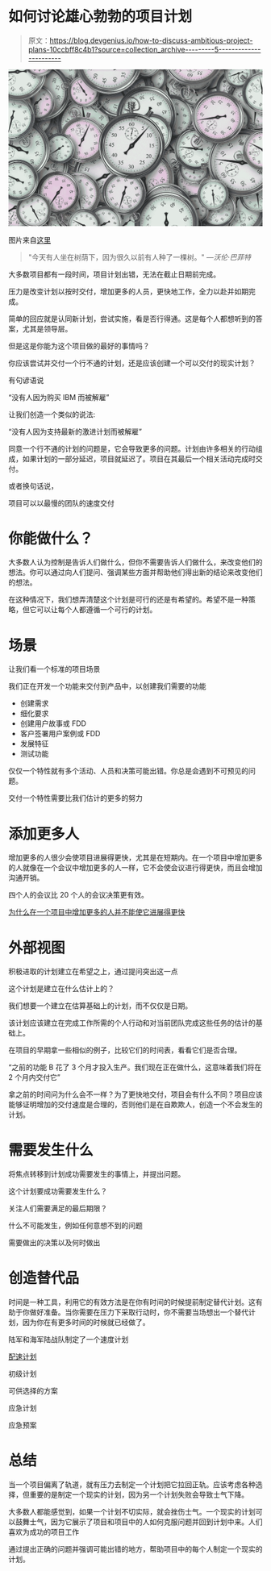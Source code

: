 # 如何讨论雄心勃勃的项目计划

> 原文：<https://blog.devgenius.io/how-to-discuss-ambitious-project-plans-10ccbff8c4b1?source=collection_archive---------5----------------------->

![](img/dde59ce2e876426aa688aa0ef71996ef.png)

图片来自[这里](https://pixabay.com/illustrations/time-time-management-stopwatch-3222267/)

> "今天有人坐在树荫下，因为很久以前有人种了一棵树。" *—沃伦·巴菲特*

大多数项目都有一段时间，项目计划出错，无法在截止日期前完成。

压力是改变计划以按时交付，增加更多的人员，更快地工作，全力以赴并如期完成。

简单的回应就是认同新计划，尝试实施，看是否行得通。这是每个人都想听到的答案，尤其是领导层。

但是这是你能为这个项目做的最好的事情吗？

你应该尝试并交付一个行不通的计划，还是应该创建一个可以交付的现实计划？

有句谚语说

“没有人因为购买 IBM 而被解雇”

让我们创造一个类似的说法:

“没有人因为支持最新的激进计划而被解雇”

同意一个行不通的计划的问题是，它会导致更多的问题。计划由许多相关的行动组成，如果计划的一部分延迟，项目就延迟了。项目在其最后一个相关活动完成时交付。

或者换句话说，

项目可以以最慢的团队的速度交付

# **你能做什么？**

大多数人认为控制是告诉人们做什么，但你不需要告诉人们做什么，来改变他们的想法。你可以通过向人们提问、强调某些方面并帮助他们得出新的结论来改变他们的想法。

在这种情况下，我们想弄清楚这个计划是可行的还是有希望的。希望不是一种策略，但它可以让每个人都遵循一个可行的计划。

# **场景**

让我们看一个标准的项目场景

我们正在开发一个功能来交付到产品中，以创建我们需要的功能

*   创建需求
*   细化要求
*   创建用户故事或 FDD
*   客户签署用户案例或 FDD
*   发展特征
*   测试功能

仅仅一个特性就有多个活动、人员和决策可能出错。你总是会遇到不可预见的问题。

交付一个特性需要比我们估计的更多的努力

# **添加更多人**

增加更多的人很少会使项目进展得更快，尤其是在短期内。在一个项目中增加更多的人就像在一个会议中增加更多的人一样，它不会使会议进行得更快，而且会增加沟通开销。

四个人的会议比 20 个人的会议决策更有效。

[为什么在一个项目中增加更多的人并不能使它进展得更快](https://medium.com/dev-genius/why-adding-more-people-to-a-project-doesnt-make-it-go-faster-703f9f56eea5)

# **外部视图**

积极进取的计划建立在希望之上，通过提问突出这一点

这个计划是建立在什么估计上的？

我们想要一个建立在估算基础上的计划，而不仅仅是日期。

该计划应该建立在完成工作所需的个人行动和对当前团队完成这些任务的估计的基础上。

在项目的早期拿一些相似的例子，比较它们的时间表，看看它们是否合理。

“之前的功能 B 花了 3 个月才投入生产。我们现在正在做什么，这意味着我们将在 2 个月内交付它”

拿之前的时间问为什么会不一样？为了更快地交付，项目会有什么不同？项目应该能够证明增加的交付速度是合理的，否则他们是在自欺欺人，创造一个不会发生的计划。

# **需要发生什么**

将焦点转移到计划成功需要发生的事情上，并提出问题。

这个计划要成功需要发生什么？

关注人们需要满足的最后期限？

什么不可能发生，例如任何意想不到的问题

需要做出的决策以及何时做出

# **创造替代品**

时间是一种工具，利用它的有效方法是在你有时间的时候提前制定替代计划。这有助于你做好准备。当你需要在压力下采取行动时，你不需要当场想出一个替代计划，因为你在有更多时间的时候就已经做了。

陆军和海军陆战队制定了一个速度计划

[配速计划](https://en.wikipedia.org/wiki/PACE_-_Communication_Plan#:~:text=PACE%2520is%2520an%2520acronym%2520and%2CAlternate%252C%2520Contingency%252C%2520and%2520Emergency.)

初级计划

可供选择的方案

应急计划

应急预案

# **总结**

当一个项目偏离了轨道，就有压力去制定一个计划把它拉回正轨。应该考虑各种选择，但重要的是制定一个现实的计划，因为另一个计划失败会导致士气下降。

大多数人都能感觉到，如果一个计划不切实际，就会挫伤士气。一个现实的计划可以鼓舞士气，因为它展示了项目和项目中的人如何克服问题并回到计划中来。人们喜欢为成功的项目工作

通过提出正确的问题并强调可能出错的地方，帮助项目中的每个人制定一个现实的计划。